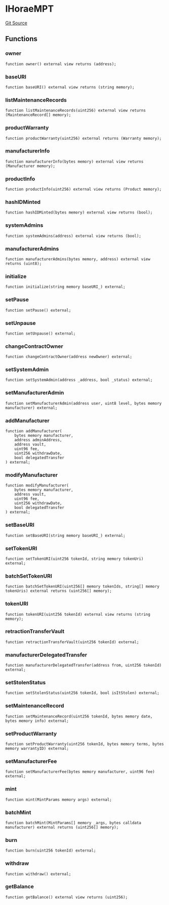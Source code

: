 # IHoraeMPT
[Git Source](https://github.com/H0rae/Horae_MP_Smart_Contract/blob/e15bbe0d1fdd5fff5e703ccf81701718bb0d8fbd/contracts/interfaces/IHoraeMPT.sol)


## Functions
### owner


```solidity
function owner() external view returns (address);
```

### baseURI


```solidity
function baseURI() external view returns (string memory);
```

### listMaintenanceRecords


```solidity
function listMaintenanceRecords(uint256) external view returns (MaintenanceRecord[] memory);
```

### productWarranty


```solidity
function productWarranty(uint256) external returns (Warranty memory);
```

### manufacturerInfo


```solidity
function manufacturerInfo(bytes memory) external view returns (Manufacturer memory);
```

### productInfo


```solidity
function productInfo(uint256) external view returns (Product memory);
```

### hashIDMinted


```solidity
function hashIDMinted(bytes memory) external view returns (bool);
```

### systemAdmins


```solidity
function systemAdmins(address) external view returns (bool);
```

### manufacturerAdmins


```solidity
function manufacturerAdmins(bytes memory, address) external view returns (uint8);
```

### initialize


```solidity
function initialize(string memory baseURI_) external;
```

### setPause


```solidity
function setPause() external;
```

### setUnpause


```solidity
function setUnpause() external;
```

### changeContractOwner


```solidity
function changeContractOwner(address newOwner) external;
```

### setSystemAdmin


```solidity
function setSystemAdmin(address _address, bool _status) external;
```

### setManufacturerAdmin


```solidity
function setManufacturerAdmin(address user, uint8 level, bytes memory manufacturer) external;
```

### addManufacturer


```solidity
function addManufacturer(
    bytes memory manufacturer,
    address adminAddress,
    address vault,
    uint96 fee,
    uint256 withdrawDate,
    bool delegatedTransfer
) external;
```

### modifyManufacturer


```solidity
function modifyManufacturer(
    bytes memory manufacturer,
    address vault,
    uint96 fee,
    uint256 withdrawDate,
    bool delegatedTransfer
) external;
```

### setBaseURI


```solidity
function setBaseURI(string memory baseURI_) external;
```

### setTokenURI


```solidity
function setTokenURI(uint256 tokenId, string memory tokenUri) external;
```

### batchSetTokenURI


```solidity
function batchSetTokenURI(uint256[] memory tokenIds, string[] memory tokenUris) external returns (uint256[] memory);
```

### tokenURI


```solidity
function tokenURI(uint256 tokenId) external view returns (string memory);
```

### retractionTransferVault


```solidity
function retractionTransferVault(uint256 tokenId) external;
```

### manufacturerDelegatedTransfer


```solidity
function manufacturerDelegatedTransfer(address from, uint256 tokenId) external;
```

### setStolenStatus


```solidity
function setStolenStatus(uint256 tokenId, bool isItStolen) external;
```

### setMaintenanceRecord


```solidity
function setMaintenanceRecord(uint256 tokenId, bytes memory date, bytes memory info) external;
```

### setProductWarranty


```solidity
function setProductWarranty(uint256 tokenId, bytes memory terms, bytes memory warrantyID) external;
```

### setManufacturerFee


```solidity
function setManufacturerFee(bytes memory manufacturer, uint96 fee) external;
```

### mint


```solidity
function mint(MintParams memory args) external;
```

### batchMint


```solidity
function batchMint(MintParams[] memory _args, bytes calldata manufacturer) external returns (uint256[] memory);
```

### burn


```solidity
function burn(uint256 tokenId) external;
```

### withdraw


```solidity
function withdraw() external;
```

### getBalance


```solidity
function getBalance() external view returns (uint256);
```

